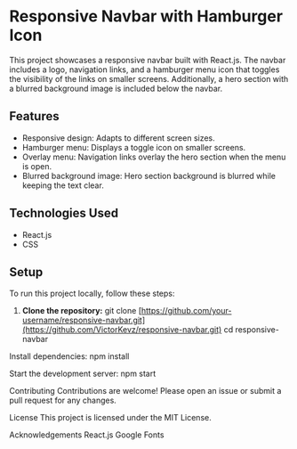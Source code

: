 # Responsive Navbar with Hamburger Icon

This project showcases a responsive navbar built with React.js. The navbar includes a logo, navigation links, and a hamburger menu icon that toggles the visibility of the links on smaller screens. Additionally, a hero section with a blurred background image is included below the navbar.

## Features

- Responsive design: Adapts to different screen sizes.
- Hamburger menu: Displays a toggle icon on smaller screens.
- Overlay menu: Navigation links overlay the hero section when the menu is open.
- Blurred background image: Hero section background is blurred while keeping the text clear.

## Technologies Used

- React.js
- CSS

## Setup

To run this project locally, follow these steps:

1. **Clone the repository:**
git clone [https://github.com/your-username/responsive-navbar.git](https://github.com/VictorKevz/responsive-navbar.git)
cd responsive-navbar

Install dependencies:
npm install

Start the development server:
npm start

Contributing
Contributions are welcome! Please open an issue or submit a pull request for any changes.

License
This project is licensed under the MIT License.

Acknowledgements
React.js
Google Fonts
